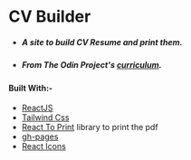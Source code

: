 # CV Builder

- ##### A site to build CV Resume and print them.
- ##### From The Odin Project's [curriculum](https://www.theodinproject.com/dashboard).

#### Built With:-

- [ReactJS](https://reactjs.org/)
- [Tailwind Css](https://tailwindcss.com/)
- [React To Print](https://www.npmjs.com/package/react-to-print) library to print the pdf
- [gh-pages](https://www.npmjs.com/package/gh-pages)
- [React Icons](https://react-icons.github.io/react-icons/)

